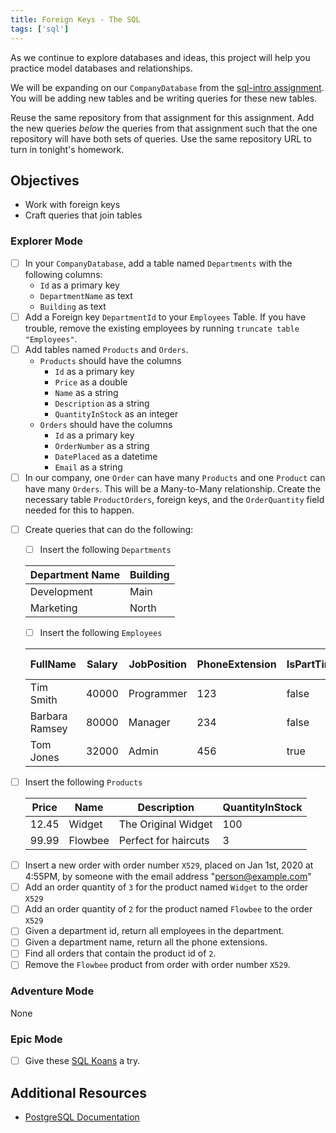 ```yaml
---
title: Foreign Keys - The SQL
tags: ['sql']
---
```


As we continue to explore databases and ideas, this project will help you practice model databases and relationships.

We will be expanding on our `CompanyDatabase` from the [sql-intro assignment](/assignments/sql-intro). You will be adding new tables and be writing queries for these new tables.

Reuse the same repository from that assignment for this assignment. Add the new queries _below_ the queries from that assignment such that the one repository will have both sets of queries. Use the same repository URL to turn in tonight's homework.

## Objectives

- Work with foreign keys
- Craft queries that join tables

### Explorer Mode

- [ ] In your `CompanyDatabase`, add a table named `Departments` with the
      following columns:
  - `Id` as a primary key
  - `DepartmentName` as text
  - `Building` as text
- [ ] Add a Foreign key `DepartmentId` to your `Employees` Table. If you have trouble, remove the existing employees by running `truncate table "Employees"`.
- [ ] Add tables named `Products` and `Orders`.
  - `Products` should have the columns
    - `Id` as a primary key
    - `Price` as a double
    - `Name` as a string
    - `Description` as a string
    - `QuantityInStock` as an integer
  - `Orders` should have the columns
    - `Id` as a primary key
    - `OrderNumber` as a string
    - `DatePlaced` as a datetime
    - `Email` as a string
- [ ] In our company, one `Order` can have many `Products` and one `Product` can have many `Orders`. This will be a Many-to-Many relationship. Create the necessary table `ProductOrders`, foreign keys, and the `OrderQuantity` field needed for this to happen.

* [ ] Create queries that can do the following:

  - [ ] Insert the following `Departments`

  | Department Name | Building |
  | --------------- | -------- |
  | Development     | Main     |
  | Marketing       | North    |

  - [ ] Insert the following `Employees`

  | FullName       | Salary | JobPosition | PhoneExtension | IsPartTime | Department Id |
  | -------------- | ------ | ----------- | -------------- | ---------- | ------------- |
  | Tim Smith      | 40000  | Programmer  | 123            | false      | 1             |
  | Barbara Ramsey | 80000  | Manager     | 234            | false      | 1             |
  | Tom Jones      | 32000  | Admin       | 456            | true       | 2             |

- [ ] Insert the following `Products`

  | Price | Name    | Description          | QuantityInStock |
  | ----- | ------- | -------------------- | --------------- |
  | 12.45 | Widget  | The Original Widget  | 100             |
  | 99.99 | Flowbee | Perfect for haircuts | 3               |

* [ ] Insert a new order with order number `X529`, placed on Jan 1st, 2020 at 4:55PM, by someone with the email address "person@example.com"
* [ ] Add an order quantity of `3` for the product named `Widget` to the order `X529`
* [ ] Add an order quantity of `2` for the product named `Flowbee` to the order `X529`
* [ ] Given a department id, return all employees in the department.
* [ ] Given a department name, return all the phone extensions.
* [ ] Find all orders that contain the product id of `2`.
* [ ] Remove the `Flowbee` product from order with order number `X529`.

### Adventure Mode

None

### Epic Mode

- [ ] Give these [SQL Koans](https://sqlkoans.com/) a try.

## Additional Resources

- [PostgreSQL Documentation](https://www.postgresql.org/docs/)
